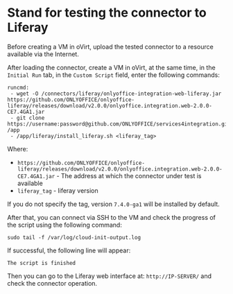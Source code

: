 # Stand for testing the connector to Liferay

Before creating a VM in oVirt, upload the tested connector to a resource available via the Internet.

After loading the connector, create a VM in oVirt, at the same time, in the `Initial Run` tab, in the `Custom Script` field, enter the following commands:
```
runcmd:
 - wget -O /connectors/liferay/onlyoffice-integration-web-liferay.jar https://github.com/ONLYOFFICE/onlyoffice-liferay/releases/download/v2.0.0/onlyoffice.integration.web-2.0.0-CE7.4GA1.jar
 - git clone https://username:password@github.com/ONLYOFFICE/services4integration.git /app
 - /app/liferay/install_liferay.sh <liferay_tag> 
```

Where:
 - `https://github.com/ONLYOFFICE/onlyoffice-liferay/releases/download/v2.0.0/onlyoffice.integration.web-2.0.0-CE7.4GA1.jar` - The address at which the connector under test is available
 - `liferay_tag` - liferay version 

If you do not specify the tag, version `7.4.0-ga1` will be installed by default.

After that, you can connect via SSH to the VM and check the progress of the script using the following command:
```
sudo tail -f /var/log/cloud-init-output.log
```

If successful, the following line will appear:
``` 
The script is finished
```
Then you can go to the Liferay web interface at: `http://IP-SERVER/` and check the connector operation.
